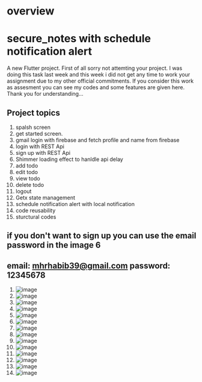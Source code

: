# overview
# secure_notes with schedule notification alert

A new Flutter project.
First of all sorry not attemting your project. I was doing this task last week and this week i did not get any time to work your assignment due to my other official commitments. If you consider this work as assesment you can see my codes and some features are given here. Thank you for understanding...

## Project topics
1. spalsh screen
2. get started screen.
3. gmail login with firebase and fetch profile and name from firebase
4. login with REST Api
5. sign up with REST Api
6. Shimmer loading effect to hanldle api delay
7. add todo
8. edit todo
9. view todo
10. delete todo
11. logout
12. Getx state management
13. schedule notification alert with local notification
14. code reusability
15. sturctural codes
## if you don't want to sign up you can use the email password in the image 6 
## email: mhrhabib39@gmail.com  password: 12345678

1. ![image](https://github.com/mhrhabib/secure_notes/assets/16733982/6d1d842e-a1b4-4440-992b-b3f0b57f0a1e)
2. ![image](https://github.com/mhrhabib/secure_notes/assets/16733982/8d736c8a-ad59-4007-9457-02dba5543e26)
3. ![image](https://github.com/mhrhabib/secure_notes/assets/16733982/11c4607e-de68-44cf-a856-0c0047202665)
4. ![image](https://github.com/mhrhabib/secure_notes/assets/16733982/ee7d6bbf-9db0-4e15-babe-0f3a0e6ad70a)
5. ![image](https://github.com/mhrhabib/secure_notes/assets/16733982/34dbd8b9-477a-4eb0-968d-bd7c5acc67d0)
6. ![image](https://github.com/mhrhabib/secure_notes/assets/16733982/90f6fead-9abf-4c22-8bbb-6a499078ad1d)
7. ![image](https://github.com/mhrhabib/secure_notes/assets/16733982/ba6d459b-8ff1-477c-8353-769700754629)
8. ![image](https://github.com/mhrhabib/secure_notes/assets/16733982/951e4bf8-9b83-421e-8e50-513ede61d30b)
9. ![image](https://github.com/mhrhabib/secure_notes/assets/16733982/95f1b345-e951-4f93-a479-921557a17112)
10. ![image](https://github.com/mhrhabib/secure_notes/assets/16733982/b36798e1-c9e2-43f2-a7b7-4f78e4edca09)
11. ![image](https://github.com/mhrhabib/secure_notes/assets/16733982/d138e10b-85e0-4b30-a164-518a31ddb31e)
12. ![image](https://github.com/mhrhabib/secure_notes/assets/16733982/ba1635b3-118b-471c-97f2-c928ae4e57ff)
13. ![image](https://github.com/mhrhabib/secure_notes/assets/16733982/849d2ddf-ce3d-4437-84a3-b6f7bce694a8)
14.  ![image](https://github.com/mhrhabib/secure_notes/assets/16733982/8126feb7-6fd6-47c5-a728-f49bd4a4b3be)













